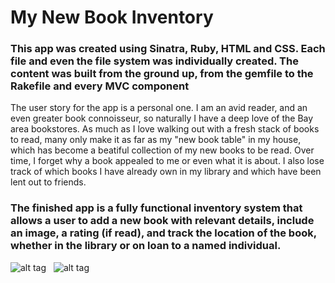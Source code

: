 <h1>My New Book Inventory</h1>
<h3>This app was created using Sinatra, Ruby, HTML and CSS. Each file and even the file system was individually created. The content was built from the ground up, from the gemfile to the Rakefile and every MVC component</h3>

<p>The user story for the app is a personal one. I am an avid reader, and an even greater book connoisseur, so naturally I have a deep love of the Bay area bookstores. As much as I love walking out with a fresh stack of books to read, many only make it as far as my "new book table" in my house, which has become a beatiful collection of my new books to be read. Over time, I forget why a book appealed to me or even what it is about. I also lose track of which books I have already own in my library and which have been lent out to friends.</p>

<h3>The finished app is a fully functional inventory system that allows a user to add a new book with relevant details, include an image, a rating (if read), and track the location of the book, whether in the library or on loan to a named individual.</h3>

![alt tag](http://i.imgur.com/HoiTYLu.png) &nbsp; ![alt tag](http://i.imgur.com/CxQ8bOd.png)











